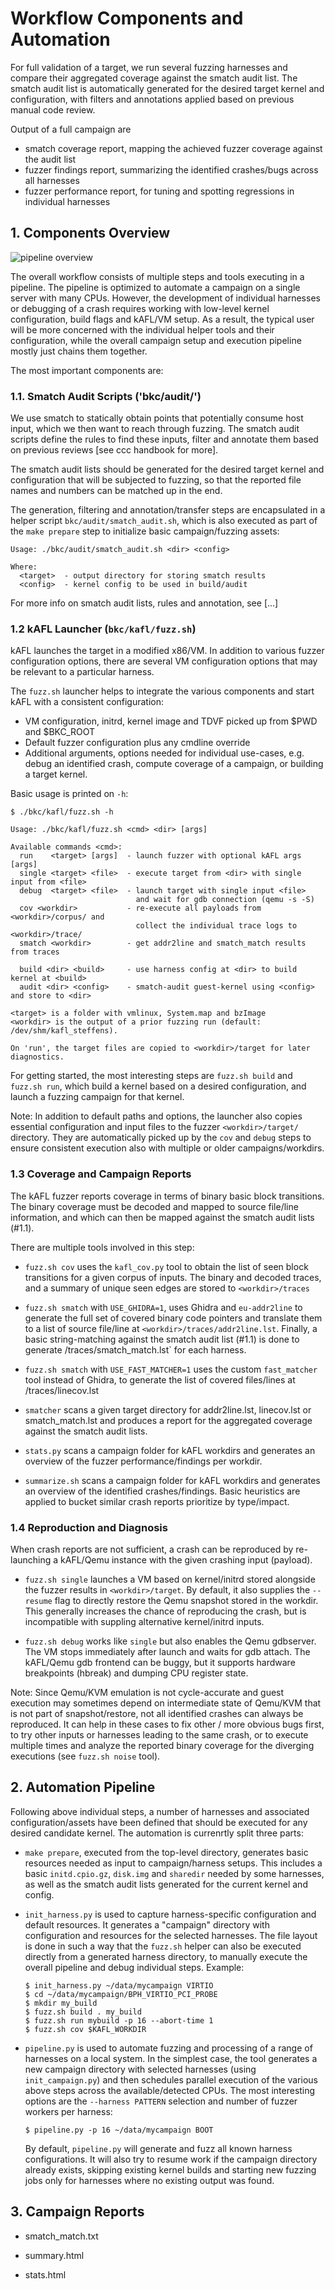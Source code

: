 # Workflow Components and Automation

For full validation of a target, we run several fuzzing harnesses and compare
their aggregated coverage against the smatch audit list. The smatch audit list
is automatically generated for the desired target kernel and configuration,
with filters and annotations applied based on previous manual code review.

Output of a full campaign are
- smatch coverage report, mapping the achieved fuzzer coverage against the audit list
- fuzzer findings report, summarizing the identified crashes/bugs across all harnesses
- fuzzer performance report, for tuning and spotting regressions in individual harnesses

## 1. Components Overview

![pipeline overview](pipeline-overview.png)

The overall workflow consists of multiple steps and tools executing in
a pipeline. The pipeline is optimized to automate a campaign on a single server
with many CPUs. However, the development of individual harnesses or debugging
of a crash requires working with low-level kernel configuration, build flags and
kAFL/VM setup. As a result, the typical user will be more concerned with the
individual helper tools and their configuration, while the overall campaign setup and
execution pipeline mostly just chains them together.

The most important components are:

### 1.1. Smatch Audit Scripts ('bkc/audit/')

We use smatch to statically obtain points that potentially consume host input,
which we then want to reach through fuzzing. The smatch audit scripts define
the rules to find these inputs, filter and annotate them based on previous
reviews [see ccc handbook for more].

The smatch audit lists should be generated for the desired target kernel and
configuration that will be subjected to fuzzing, so that the reported file names
and numbers can be matched up in the end.

The generation, filtering and annotation/transfer steps are encapsulated in
a helper script `bkc/audit/smatch_audit.sh`, which is also executed as part of
the `make prepare` step to initialize basic campaign/fuzzing assets:

  ```
  Usage: ./bkc/audit/smatch_audit.sh <dir> <config>
  
  Where:
    <target>  - output directory for storing smatch results
    <config>  - kernel config to be used in build/audit
  ```

For more info on smatch audit lists, rules and annotation, see [...]

### 1.2 kAFL Launcher (`bkc/kafl/fuzz.sh`)

kAFL launches the target in a modified x86/VM. In addition to various fuzzer
configuration options, there are several VM configuration options that may be
relevant to a particular harness.

The `fuzz.sh` launcher helps to integrate the various components and start kAFL
with a consistent configuration:

- VM configuration, initrd, kernel image and TDVF picked up from $PWD and $BKC\_ROOT
- Default fuzzer configuration plus any cmdline override
- Additional arguments, options needed for individual use-cases, e.g. debug
  an identified crash, compute coverage of a campaign, or building a target kernel.

Basic usage is printed on `-h`:

  ```
  $ ./bkc/kafl/fuzz.sh -h
  
  Usage: ./bkc/kafl/fuzz.sh <cmd> <dir> [args]
  
  Available commands <cmd>:
    run    <target> [args]  - launch fuzzer with optional kAFL args [args]
    single <target> <file>  - execute target from <dir> with single input from <file>
    debug  <target> <file>  - launch target with single input <file>
                              and wait for gdb connection (qemu -s -S)
    cov <workdir>           - re-execute all payloads from <workdir>/corpus/ and
                              collect the individual trace logs to <workdir>/trace/
    smatch <workdir>        - get addr2line and smatch_match results from traces
  
    build <dir> <build>     - use harness config at <dir> to build kernel at <build>
    audit <dir> <config>    - smatch-audit guest-kernel using <config> and store to <dir>
  
  <target> is a folder with vmlinux, System.map and bzImage
  <workdir> is the output of a prior fuzzing run (default: /dev/shm/kafl_steffens).
  
  On 'run', the target files are copied to <workdir>/target for later diagnostics.
  ```

For getting started, the most interesting steps are `fuzz.sh build` and `fuzz.sh
run`, which build a kernel based on a desired configuration, and launch
a fuzzing campaign for that kernel.

Note: In addition to default paths and options, the launcher also copies essential
configuration and input files to the fuzzer `<workdir>/target/` directory. They
are automatically picked up by the `cov` and `debug` steps to ensure consistent
execution also with multiple or older campaigns/workdirs.

### 1.3 Coverage and Campaign Reports

The kAFL fuzzer reports coverage in terms of binary basic block transitions. The
binary coverage must be decoded and mapped to source file/line information, and
which can then be mapped against the smatch audit lists (#1.1).

There are multiple tools involved in this step:

- `fuzz.sh cov` uses the `kafl_cov.py` tool to obtain the list of seen block
  transitions for a given corpus of inputs. The binary and decoded traces, and
  a summary of unique seen edges are stored to `<workdir>/traces`

- `fuzz.sh smatch` with `USE_GHIDRA=1`, uses Ghidra and `eu-addr2line` to
  generate the full set of covered binary code pointers and translate them to
  a list of source file/line at `<workdir>/traces/addr2line.lst`. Finally, a basic
  string-matching against the smatch audit list (#1.1) is done to generate
  <workdir>/traces/smatch_match.lst` for each harness.

- `fuzz.sh smatch` with `USE_FAST_MATCHER=1` uses the custom `fast_matcher`
  tool instead of Ghidra, to generate the list of covered files/lines at <workdir>/traces/linecov.lst

- `smatcher` scans a given target directory for addr2line.lst, linecov.lst or
  smatch_match.lst and produces a report for the aggregated coverage against the
  smatch audit lists.

- `stats.py` scans a campaign folder for kAFL workdirs and generates an
  overview of the fuzzer performance/findings per workdir.

- `summarize.sh` scans a campaign folder for kAFL workdirs and generates an
  overview of the identified crashes/findings. Basic heuristics are applied to
  bucket similar crash reports prioritize by type/impact.

### 1.4 Reproduction and Diagnosis

When crash reports are not sufficient, a crash can be reproduced by re-launching
a kAFL/Qemu instance with the given crashing input (payload).

- `fuzz.sh single` launches a VM based on kernel/initrd stored alongside the
  fuzzer results in `<workdir>/target`. By default, it also supplies the
   `--resume` flag to directly restore the Qemu snapshot stored in the workdir.
  This generally increases the chance of reproducing the crash, but is
  incompatible with suppling alternative kernel/initrd inputs.

- `fuzz.sh debug` works like `single` but also enables the Qemu gdbserver. The
  VM stops immediately after launch and waits for gdb attach. The kAFL/Qemu
  gdb frontend can be buggy, but it supports hardware breakpoints (hbreak) and
  dumping CPU register state.


Note: Since Qemu/KVM emulation is not cycle-accurate and guest execution may
sometimes depend on intermediate state of Qemu/KVM that is not part of
snapshot/restore, not all identified crashes can always be reproduced. It can
help in these cases to fix other / more obvious bugs first, to try other inputs
or harnesses leading to the same crash, or to execute multiple times and analyze
the reported binary coverage for the diverging executions (see `fuzz.sh noise` tool).

## 2. Automation Pipeline

Following above individual steps, a number of harnesses and associated
configuration/assets have been defined that should be executed for any desired
candidate kernel. The automation is currenrtly split three parts:

- `make prepare`, executed from the top-level directory, generates basic
  resources needed as input to campaign/harness setups. This includes a
  basic `initd.cpio.gz`, `disk.img` and `sharedir` needed by some harnesses,
  as well as the smatch audit lists generated for the current kernel and config.

- `init_harness.py` is used to capture harness-specific configuration and
  default resources. It generates a "campaign" directory with configuration and resources
  for the selected harnesses. The file layout is done in such a way that the `fuzz.sh`
  helper can also be executed directly from a generated harness directory, to
  manually execute the overall pipeline and debug individual steps. Example:

  ```
  $ init_harness.py ~/data/mycampaign VIRTIO
  $ cd ~/data/mycampaign/BPH_VIRTIO_PCI_PROBE
  $ mkdir my_build
  $ fuzz.sh build . my_build
  $ fuzz.sh run mybuild -p 16 --abort-time 1
  $ fuzz.sh cov $KAFL_WORKDIR
  ```

- `pipeline.py` is used to automate fuzzing and processing of a range of
  harnesses on a local system. In the simplest case, the tool generates a
  new campaign directory with selected harnesses (using `init_campaign.py`)
  and then schedules parallel execution of the various above steps across the
  available/detected CPUs. The most interesting options are the
  `--harness PATTERN` selection and number of fuzzer workers per harness:

  ```
  $ pipeline.py -p 16 ~/data/mycampaign BOOT
  ```

  By default, `pipeline.py` will generate and fuzz all known harness
  configurations. It will also try to resume work if the campaign directory
  already exists, skipping existing kernel builds and starting new fuzzing jobs
  only for harnesses where no existing <workdir> output was found.


## 3. Campaign Reports

- smatch_match.txt

- summary.html

- stats.html
